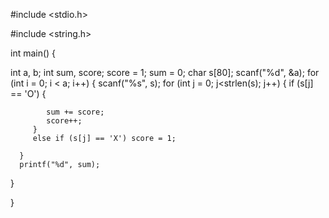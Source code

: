 #include <stdio.h>

#include <string.h>

int main() {

   int a, b;
   int sum, score;
   score = 1;
   sum = 0;
   char s[80];
   scanf("%d", &a);
   for (int i = 0; i < a; i++) {
      scanf("%s", s);
      for (int j = 0; j<strlen(s); j++) {
         if (s[j] == 'O') {
         
            sum += score;
            score++;
         }
         else if (s[j] == 'X') score = 1;
         
      }
      printf("%d", sum);
   }

}
